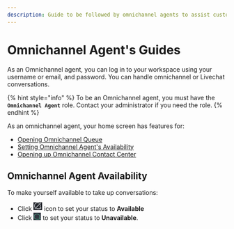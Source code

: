 ```yaml
---
description: Guide to be followed by omnichannel agents to assist customers.
---
```


# Omnichannel Agent's Guides

As an Omnichannel agent, you can log in to your workspace using your username or email, and password. You can handle omnichannel or Livechat conversations.&#x20;

{% hint style="info" %}
To be an Omnichannel agent, you must have the **`Omnichannel Agent`** role. Contact your administrator if you need the role.
{% endhint %}

As an omnichannel agent, your home screen has features for:

* [Opening Omnichannel Queue](omnichannel-queue.md)
* [Setting Omnichannel Agent's Availability](./#undefined)
* [Opening up Omnichannel Contact Center](omnichannel-contact-center/)

## Omnichannel Agent Availability

To make yourself available to take up conversations:

* Click ![](<../../.gitbook/assets/chats-off (1).png>) icon to set your status to **Available**
* Click  <img src="../../.gitbook/assets/chats-on.png" alt="" data-size="line"> to set your status to **Unavailable**.
